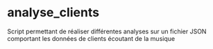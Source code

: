 # analyse_clients
Script permettant de réaliser différentes analyses sur un fichier JSON comportant les données de clients écoutant de la musique
